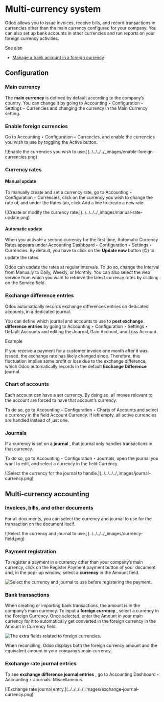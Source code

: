 # Multi-currency system

Odoo allows you to issue invoices, receive bills, and record transactions in
currencies other than the main currency configured for your company. You can
also set up bank accounts in other currencies and run reports on your foreign
currency activities.

See also

  * [Manage a bank account in a foreign currency](../bank/foreign_currency.html)

## Configuration

### Main currency

The **main currency** is defined by default according to the company’s
country. You can change it by going to Accounting ‣ Configuration ‣ Settings ‣
Currencies and changing the currency in the Main Currency setting.

### Enable foreign currencies

Go to Accounting ‣ Configuration ‣ Currencies, and enable the currencies you
wish to use by toggling the Active button.

![Enable the currencies you wish to use.](../../../../_images/enable-foreign-
currencies.png)

### Currency rates

#### Manual update

To manually create and set a currency rate, go to Accounting ‣ Configuration ‣
Currencies, click on the currency you wish to change the rate of, and under
the Rates tab, click Add a line to create a new rate.

![Create or modify the currency rate.](../../../../_images/manual-rate-
update.png)

#### Automatic update

When you activate a second currency for the first time, Automatic Currency
Rates appears under Accounting Dashboard ‣ Configuration ‣ Settings ‣
Currencies. By default, you have to click on the **Update now** button (🗘) to
update the rates.

Odoo can update the rates at regular intervals. To do so, change the Interval
from Manually to Daily, Weekly, or Monthly. You can also select the web
service from which you want to retrieve the latest currency rates by clicking
on the Service field.

### Exchange difference entries

Odoo automatically records exchange differences entries on dedicated accounts,
in a dedicated journal.

You can define which journal and accounts to use to **post exchange difference
entries** by going to Accounting ‣ Configuration ‣ Settings ‣ Default Accounts
and editing the Journal, Gain Account, and Loss Account.

Example

If you receive a payment for a customer invoice one month after it was issued,
the exchange rate has likely changed since. Therefore, this fluctuation
implies some profit or loss due to the exchange difference, which Odoo
automatically records in the default **Exchange Difference** journal.

### Chart of accounts

Each account can have a set currency. By doing so, all moves relevant to the
account are forced to have that account’s currency.

To do so, go to Accounting ‣ Configuration ‣ Charts of Accounts and select a
currency in the field Account Currency. If left empty, all active currencies
are handled instead of just one.

### Journals

If a currency is set on a **journal** , that journal only handles transactions
in that currency.

To do so, go to Accounting ‣ Configuration ‣ Journals, open the journal you
want to edit, and select a currency in the field Currency.

![Select the currency for the journal to handle.](../../../../_images/journal-
currency.png)

## Multi-currency accounting

### Invoices, bills, and other documents

For all documents, you can select the currency and journal to use for the
transaction on the document itself.

![Select the currency and journal to use.](../../../../_images/currency-
field.png)

### Payment registration

To register a payment in a currency other than your company’s main currency,
click on the Register Payment payment button of your document and, in the pop-
up window, select a **currency** in the Amount field.

![Select the currency and journal to use before registering the
payment.](../../../../_images/register-payment.png)

### Bank transactions

When creating or importing bank transactions, the amount is in the company’s
main currency. To input a **foreign currency** , select a currency in the
Foreign Currency. Once selected, enter the Amount in your main currency for it
to automatically get converted in the foreign currency in the Amount in
Currency field.

![The extra fields related to foreign
currencies.](../../../../_images/foreign-fields.png)

When reconciling, Odoo displays both the foreign currency amount and the
equivalent amount in your company’s main currency.

### Exchange rate journal entries

To see **exchange difference journal entries** , go to Accounting Dashboard ‣
Accounting ‣ Journals: Miscellaneous.

![Exchange rate journal entry.](../../../../_images/exchange-journal-
currency.png)

